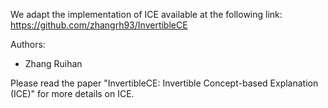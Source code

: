 We adapt the implementation of ICE available at the following link: https://github.com/zhangrh93/InvertibleCE 

Authors: 
- Zhang Ruihan

Please read the paper "InvertibleCE: Invertible Concept-based Explanation (ICE)" for more details on ICE. 